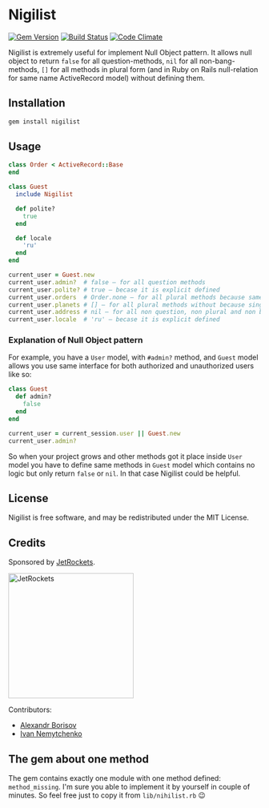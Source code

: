 # Nigilist

[![Gem Version](https://badge.fury.io/rb/nigilist.svg)](https://rubygems.org/gems/nigilist)
[![Build Status](https://travis-ci.org/aishek/nihilist.svg?branch=master)](https://travis-ci.org/aishek/nihilist)
[![Code Climate](https://codeclimate.com/github/aishek/nihilist.svg)](https://codeclimate.com/github/aishek/nihilist)


Nigilist is extremely useful for implement Null Object pattern. It allows null object to return `false` for all question-methods, `nil` for all non-bang-methods, `[]` for all methods in plural form (and in Ruby on Rails null-relation for same name ActiveRecord model) without defining them.

## Installation

```bash
gem install nigilist
```

## Usage

```ruby
class Order < ActiveRecord::Base
end

class Guest
  include Nigilist

  def polite?
    true
  end

  def locale
    'ru'
  end
end

current_user = Guest.new
current_user.admin?  # false — for all question methods
current_user.polite? # true — becase it is explicit defined
current_user.orders  # Order.none — for all plural methods because same singular name ActiveRecord model exists
current_user.planets # [] — for all plural methods without because singular name ActiveRecord model doesn't exists
current_user.address # nil — for all non question, non plural and non bang methods
current_user.locale  # 'ru' — becase it is explicit defined
```

### Explanation of Null Object pattern

For example, you have a `User` model, with `#admin?` method, and `Guest` model allows you use same interface for both authorized and unauthorized users like so:

```ruby
class Guest
  def admin?
    false
  end
end

current_user = current_session.user || Guest.new
current_user.admin?
```

So when your project grows and other methods got it place inside `User` model you have to define same methods in `Guest` model which contains no logic but only return `false` or `nil`. In that case Nigilist could be helpful.

## License

Nigilist is free software, and may be redistributed under the MIT License.

## Credits

Sponsored by [JetRockets](http://www.jetrockets.pro).

<img src="https://media.jetrockets.pro/jetrockets-white.svg" width="250" alt="JetRockets">

Contributors:

* [Alexandr Borisov](https://github.com/aishek)
* [Ivan Nemytchenko](https://github.com/inem)

## The gem about one method

The gem contains exactly one module with one method defined: `method_missing`. I'm sure you able to implement it by yourself in couple of minutes. So feel free just to copy it from `lib/nihilist.rb` 😉

